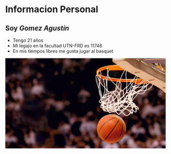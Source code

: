 # Informacion Personal
##  Soy *Gomez Agustin*
   - Tengo 21 años
   - Mi legajo en la facultad UTN-FRD es 11748
   - En mis tiempos libres me gusta jugar al basquet


   ![foto](https://github.com/pdep-utn-frd/23-bienvenidos-Agv01/blob/ebdd0117e1b1b73d09a31b629e7a24cc6d686d88/b.jpg)
